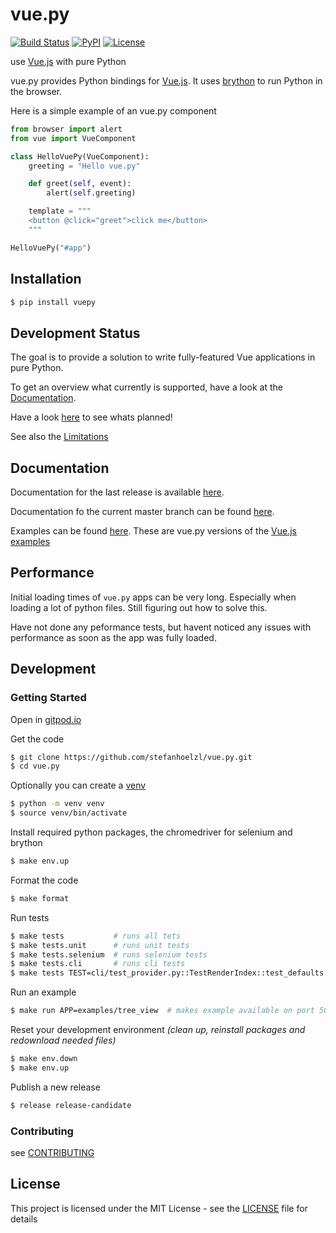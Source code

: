 # vue.py
[![Build Status](https://github.com/stefanhoelzl/vue.py/workflows/CI/badge.svg)](https://github.com/stefanhoelzl/vue.py/actions)
[![PyPI](https://img.shields.io/pypi/v/vuepy.svg)](https://pypi.org/project/vuepy/)
[![License](https://img.shields.io/pypi/l/vuepy.svg)](LICENSE)

use [Vue.js](https://www.vuejs.org) with pure Python

vue.py provides Python bindings for [Vue.js](https://www.vuejs.org).
It uses [brython](https://github.com/brython-dev/brython) to run Python in the browser.

Here is a simple example of an vue.py component
```python
from browser import alert
from vue import VueComponent

class HelloVuePy(VueComponent):
    greeting = "Hello vue.py"

    def greet(self, event):
        alert(self.greeting)

    template = """
    <button @click="greet">click me</button>
    """

HelloVuePy("#app")
```

## Installation
```bash
$ pip install vuepy
```


## Development Status
The goal is to provide a solution to write fully-featured Vue applications in pure Python.

To get an overview what currently is supported, have a look at the [Documentation](https://stefanhoelzl.github.io/vue.py/docs/).

Have a look [here](https://stefanhoelzl.github.io/vue.py/planning.html) to see whats planned!

See also the [Limitations](https://stefanhoelzl.github.io/vue.py/docs/pyjs_bridge.html)

## Documentation
Documentation for the last release is available [here](https://stefanhoelzl.github.io/vue.py/docs/).

Documentation fo the current master branch can be found [here](https://github.com/stefanhoelzl/vue.py/blob/master/docs/docs/index.md).

Examples can be found [here](https://stefanhoelzl.github.io/vue.py/examples).
These are vue.py versions of the [Vue.js examples](https://vuejs.org/v2/examples/)

## Performance
Initial loading times of `vue.py` apps can be very long.
Especially when loading a lot of python files.
Still figuring out how to solve this.

Have not done any peformance tests, but havent noticed any issues with performance
as soon as the app was fully loaded.

## Development
### Getting Started
Open in [gitpod.io](https://gitpod.io#github.com/stefanhoelzl/vue.py)

Get the code
```bash
$ git clone https://github.com/stefanhoelzl/vue.py.git
$ cd vue.py
```

Optionally you can create a [venv](https://docs.python.org/3.8/library/venv.html)
```bash
$ python -m venv venv
$ source venv/bin/activate
```

Install required python packages, the chromedriver for selenium and brython
```bash
$ make env.up
```

Format the code
```bash
$ make format
```

Run tests
```bash
$ make tests           # runs all tets
$ make tests.unit      # runs unit tests
$ make tests.selenium  # runs selenium tests
$ make tests.cli       # runs cli tests
$ make tests TEST=cli/test_provider.py::TestRenderIndex::test_defaults # run explicit test
```

Run an example
```bash
$ make run APP=examples/tree_view  # makes example available on port 5000
```

Reset your development environment
_(clean up, reinstall packages and redownload needed files)_
```bash
$ make env.down
$ make env.up
```

Publish a new release
```bash
$ release release-candidate
```

### Contributing
see [CONTRIBUTING](CONTRIBUTING)

## License
This project is licensed under the MIT License - see the [LICENSE](https://github.com/stefanhoelzl/vue.py/blob/master/LICENSE) file for details
